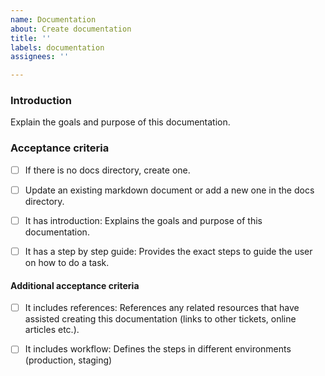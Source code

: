```yaml
---
name: Documentation
about: Create documentation
title: ''
labels: documentation
assignees: ''

---
```


### Introduction
Explain the goals and purpose of this documentation.

### Acceptance criteria

- [ ] If there is no docs directory, create one.

- [ ] Update an existing markdown document or add a new one in the docs directory.

- [ ] It has introduction: Explains the goals and purpose of this documentation.

- [ ] It has a step by step guide: Provides the exact steps to guide the user on how to do a task.

#### Additional acceptance criteria 
- [ ] It includes references: References any related resources that have assisted creating this documentation (links to other tickets, online articles etc.).

- [ ] It includes workflow: Defines the steps in different environments (production, staging)
